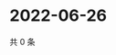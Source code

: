 # 2022-06-26

共 0 条

<!-- BEGIN WEIBO -->
<!-- 最后更新时间 Sun Jun 26 2022 08:33:30 GMT+0800 (China Standard Time) -->

<!-- END WEIBO -->
